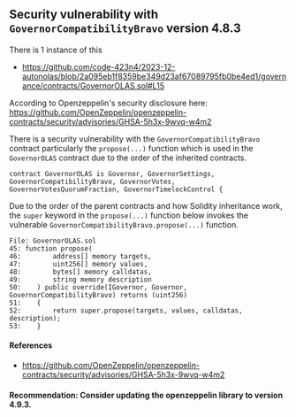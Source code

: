 ## Security vulnerability with `GovernorCompatibilityBravo` version 4.8.3

There is 1 instance of this
- https://github.com/code-423n4/2023-12-autonolas/blob/2a095eb1f8359be349d23af67089795fb0be4ed1/governance/contracts/GovernorOLAS.sol#L15

According to Openzeppelin's security disclosure here: https://github.com/OpenZeppelin/openzeppelin-contracts/security/advisories/GHSA-5h3x-9wvq-w4m2

There is a security vulnerability with the `GovernorCompatibilityBravo` contract particularly the `propose(...)` function which is used in the `GovernorOLAS` contract due to the order of the inherited contracts.

```
contract GovernorOLAS is Governor, GovernorSettings, GovernorCompatibilityBravo, GovernorVotes, GovernorVotesQuorumFraction, GovernorTimelockControl {
```
Due to the order of the parent contracts and how Solidity inheritance work, the `super` keyword in the `propose(...)` function below invokes the vulnerable  `GovernorCompatibilityBravo.propose(...)` function.

```
File: GovernorOLAS.sol
45: function propose(
46:        address[] memory targets,
47:        uint256[] memory values,
48:        bytes[] memory calldatas,
49:        string memory description
50:    ) public override(IGovernor, Governor, GovernorCompatibilityBravo) returns (uint256)
51:    {
52:        return super.propose(targets, values, calldatas, description);
53:    }
```
#### References 
- https://github.com/OpenZeppelin/openzeppelin-contracts/security/advisories/GHSA-5h3x-9wvq-w4m2

#### Recommendation: Consider updating the openzeppelin library to version 4.9.3.


